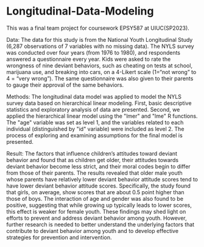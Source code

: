 # Longitudinal-Data-Modeling
This was a final team project for coursework EPSY587 at UIUC(SP2023).

Data: The data for this study is from the National Youth Longitudinal Study (6,287 observations of 7 variables with no missing data).
The NYLS survey was conducted over four years (from 1976 to 1980), and respondents answered a questionnaire every year.
Kids were asked to rate the wrongness of nine deviant behaviors, such as cheating on tests at school, marijuana use, and breaking into cars,
on a 4-Likert scale (1=“not wrong” to 4 = “very wrong”).
The same questionnaire was also given to their parents to gauge their approval of the same behaviors.

Methods: The longitudinal data model was applied to model the NYLS survey data based on hierarchical linear modeling.
First, basic descriptive statistics and exploratory analysis of data are presented. 
Second, we applied the hierarchical linear model using the "lmer" and "lme" R functions.
The "age" variable was set as level 1, and the variables related to each individual (distinguished by "id" variable) were included as level 2.
The process of exploring and examining assumptions for the final model is presented.

Result: The factors that influence children’s attitudes toward deviant behavior and found that as children get older, their attitudes
towards deviant behavior become less strict, and their moral codes begin to differ from those of their parents.
The results revealed that older male youth whose parents have relatively lower deviant behavior attitude scores tend to have
lower deviant behavior attitude scores. Specifically, the study found that girls, on average, show scores that are about 0.5
point higher than those of boys. The interaction of age and gender was also found to be positive,
suggesting that while growing up typically leads to lower scores, this effect is weaker for female youth.
These findings may shed light on efforts to prevent and address deviant behavior among youth.
However, further research is needed to better understand the underlying factors that contribute to deviant behavior among
youth and to develop effective strategies for prevention and intervention.
